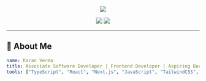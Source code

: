 <!-- PROFILE README - DARK THEME STYLING -->

<p align="center">
  <img src="https://capsule-render.vercel.app/api?type=waving&height=220&section=header&text=Hey%20there,%20I'm%20Karan%20Verma%20🚀&fontSize=40&fontColor=ffffff&fontAlign=50&fontAlignY=40&desc=Full%20Stack%20Engineer%20%7C%20Open%20Source%20Contributor%20%7C%20UI%20Dev&descSize=18&descAlign=50&descAlignY=60&color=1e3c72,2a5298,be5396,ff6a00" />
</p>



<p align="center">
 <a href="[https://linkedin.com/in/your-link](https://www.linkedin.com/in/karan-verma-276557201/)"><img src="[https://img.shields.io/badge/LinkedIn-0A66C2?style=for-the-badge&logo=linkedin&logoColor=white](https://cdn-icons-png.flaticon.com/512/2630/2630674.png)"/></a>
  <a href="mailto:karanverma201411@gmail.com"><img src="[https://img.shields.io/badge/Email-D14836?style=for-the-badge&logo=gmail&logoColor=white](https://cdn-icons-png.flaticon.com/512/683/683206.png)"/></a>
</p>

---

## 🧠 About Me

```yaml
name: Karan Verma
title: Associate Software Developer | Frontend Developer | Aspiring Backend Developer
tools: ["TypeScript", "React", "Next.js", "JavaScript", "TailwindCSS", "Redux/Zustand"]
